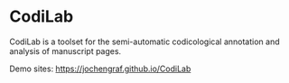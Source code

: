 # CodiLab
CodiLab is a toolset for the semi-automatic codicological annotation and analysis of manuscript pages.

Demo sites: https://jochengraf.github.io/CodiLab

